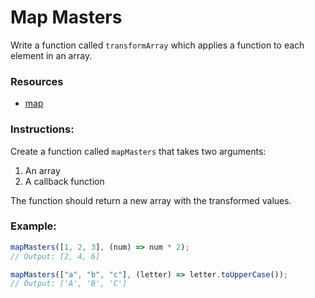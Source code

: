 # Map Masters

Write a function called `transformArray` which applies a function to each element in an array.

### Resources

- [map](https://developer.mozilla.org/ru/docs/Web/JavaScript/Reference/Global_Objects/Array/map)

### Instructions:

Create a function called `mapMasters` that takes two arguments:

1. An array
2. A callback function

The function should return a new array with the transformed values.

### Example:

```js
mapMasters([1, 2, 3], (num) => num * 2);
// Output: [2, 4, 6]

mapMasters(["a", "b", "c"], (letter) => letter.toUpperCase());
// Output: ['A', 'B', 'C']
```
